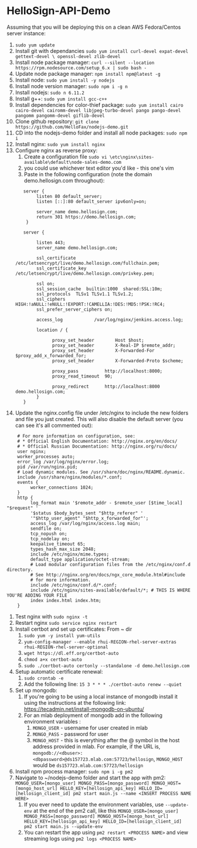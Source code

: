# HelloSign-API-Demo

Assuming that you will be deploying this on a clean AWS Fedora/Centos server instance:

1. `sudo yum update`
1. Install git with dependancies `sudo yum install curl-devel expat-devel gettext-devel \
  openssl-devel zlib-devel`
1. Install node package manager: `curl --silent --location https://rpm.nodesource.com/setup_6.x | sudo bash -`
1. Update node package manager: `npm install npm@latest -g`
1. Install node: `sudo yum install -y nodejs`
1. Install node version manager: `sudo npm i -g n`
1. Install nodejs: `sudo n 6.11.2`
1. Install g++: `sudo yum install gcc-c++`
1. Install dependencies for color-thief package: `sudo yum install cairo cairo-devel cairomm-devel libjpeg-turbo-devel pango pango-devel pangomm pangomm-devel giflib-devel`
1. Clone github repository: `git clone https://github.com/HelloFax/nodejs-demo.git`
1. CD into the nodejs-demo folder and install all node packages: `sudo npm i`
1. Install nginx: `sudo yum install nginx`
1. Configure nginx as reverse proxy:
    1. Create a configuration file `sudo vi \etc\nginx\sites-available\default\node-sales-demo.com`
      1. you could use whichever text editor you'd like - this one's vim
    1. Paste in the following configuration (note the domain demo.hellosign.com throughout):
    ```
       server {
            listen 80 default_server;
            listen [::]:80 default_server ipv6only=on;

            server_name demo.hellosign.com;
            return 301 https://demo.hellosign.com;
        }

       server {

            listen 443;
            server_name demo.hellosign.com;

            ssl_certificate           /etc/letsencrypt/live/demo.hellosign.com/fullchain.pem;
            ssl_certificate_key       /etc/letsencrypt/live/demo.hellosign.com/privkey.pem;

            ssl on;
            ssl_session_cache  builtin:1000  shared:SSL:10m;
            ssl_protocols  TLSv1 TLSv1.1 TLSv1.2;
            ssl_ciphers HIGH:!aNULL:!eNULL:!EXPORT:!CAMELLIA:!DES:!MD5:!PSK:!RC4;
            ssl_prefer_server_ciphers on;

            access_log            /var/log/nginx/jenkins.access.log;

            location / {

                  proxy_set_header        Host $host;
                  proxy_set_header        X-Real-IP $remote_addr;
                  proxy_set_header        X-Forwarded-For $proxy_add_x_forwarded_for;
                  proxy_set_header        X-Forwarded-Proto $scheme;

                  proxy_pass          http://localhost:8000;
                  proxy_read_timeout  90;

                  proxy_redirect      http://localhost:8000 demo.hellosign.com;
            }
       }
    ```
1. Update the nginx.config file under /etc/nginx to include the new folders and file you just created. This will also disable the default server (you can see it's all commented out):
  ``` 
      # For more information on configuration, see:
      # * Official English Documentation: http://nginx.org/en/docs/
      # * Official Russian Documentation: http://nginx.org/ru/docs/
      user nginx;
      worker_processes auto;
      error_log /var/log/nginx/error.log;
      pid /var/run/nginx.pid;
      # Load dynamic modules. See /usr/share/doc/nginx/README.dynamic.
      include /usr/share/nginx/modules/*.conf;
      events {
           worker_connections 1024;
      }
      http {
           log_format main '$remote_addr - $remote_user [$time_local] "$request" '
           '$status $body_bytes_sent "$http_referer" '
           '"$http_user_agent" "$http_x_forwarded_for"';
           access_log /var/log/nginx/access.log main;
           sendfile on;
           tcp_nopush on;
           tcp_nodelay on;
           keepalive_timeout 65;
           types_hash_max_size 2048;
           include /etc/nginx/mime.types;
           default_type application/octet-stream;
           # Load modular configuration files from the /etc/nginx/conf.d directory.
           # See http://nginx.org/en/docs/ngx_core_module.html#include
           # for more information.
           include /etc/nginx/conf.d/*.conf;
           include /etc/nginx/sites-available/default/*; # THIS IS WHERE YOU'RE ADDING YOUR FILE
           index index.html index.htm;
      }
  ```
1. Test nginx with `sudo nginx -t`
1. Restart nginx `sudo service nginx restart`
1. Install certbot and set up certificates:
    From ~ dir
    1. `sudo yum -y install yum-utils`
    1. `yum-config-manager --enable rhui-REGION-rhel-server-extras rhui-REGION-rhel-server-optional`
    1. `wget https://dl.eff.org/certbot-auto`
    1. `chmod a+x certbot-auto`
    1. `sudo ./certbot-auto certonly --standalone -d demo.hellosign.com`
1. Setup automatic certificate renewal:
    1. `sudo crontab -e`
    1. Add the following line: `15 3 * * * ./certbot-auto renew --quiet`
1. Set up mongodb:
    1. If you're going to be using a local instance of mongodb install it using the instructions at the following link: https://tecadmin.net/install-mongodb-on-ubuntu/
    1. For an mlab deployment of mongodb add in the following environment variables :
        1. `MONGO_USER` - username for user created in mlab
        1. `MONGO_PASS` - password for user
        1. `MONGO_HOST` - this is everything after the @ symbol in the host address provided in mlab. For example, if the URL is,  `mongodb://<dbuser>:<dbpassword>@ds157723.mlab.com:57723/hellosign`, `MONGO_HOST` would be `ds157723.mlab.com:57723/hellosign`
1. Install npm process manager: `sudo npm i -g pm2`
1. Navigate to  ~/nodejs-demo folder and start the app with pm2: `MONGO_USER=[mongo_user] MONGO_PASS=[mongo_password] MONGO_HOST=[mongo_host_url] HELLO_KEY=[hellosign_api_key] HELLO_ID=[hellosign_client_id] pm2 start main.js --name <INSERT PROCESS NAME HERE>`
    1. If you ever need to update the environment variables, use `--update-env` at the end of the pm2 call, like this `MONGO_USER=[mongo_user] MONGO_PASS=[mongo_password] MONGO_HOST=[mongo_host_url] HELLO_KEY=[hellosign_api_key] HELLO_ID=[hellosign_client_id] pm2 start main.js --update-env`
    1. You can restart the app using `pm2 restart <PROCESS NAME>` and view streaming logs using `pm2 logs <PROCESS NAME>`
